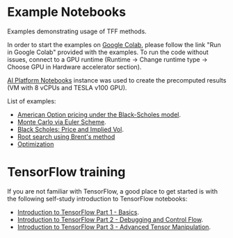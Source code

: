 # Example Notebooks

Examples demonstrating usage of TFF methods.


In order to start the examples on [Google Colab](https://colab.research.google.com), please follow the link "Run in Google Colab" provided with the examples. To run the code without
issues, connect to a GPU runtime (Runtime -> Change runtime type -> Choose
GPU in Hardware accelerator section).

[AI Platform Notebooks](https://cloud.google.com/ai-platform-notebooks/) instance
was used to create the precomputed results (VM with 8 vCPUs and TESLA v100 GPU).

List of examples:

  *   [American Option pricing under the Black-Scholes model](https://colab.research.google.com/github/google/tf-quant-finance/blob/master/tf_quant_finance/examples/jupyter_notebooks/American_Option_Black_Scholes.ipynb).
  *   [Monte Carlo via Euler Scheme](https://colab.research.google.com/github/google/tf-quant-finance/blob/master/tf_quant_finance/examples/jupyter_notebooks/Monte_Carlo_Euler_Scheme.ipynb).
  *   [Black Scholes: Price and Implied Vol](https://colab.research.google.com/github/google/tf-quant-finance/blob/master/tf_quant_finance/examples/jupyter_notebooks/Black_Scholes_Price_and_Implied_Vol.ipynb).
  *   [Root search using Brent's method](https://colab.research.google.com/github/google/tf-quant-finance/blob/master/tf_quant_finance/examples/jupyter_notebooks/Root_Search.ipynb)
  *   [Optimization](https://colab.research.google.com/github/google/tf-quant-finance/blob/master/tf_quant_finance/examples/jupyter_notebooks/Optimization.ipynb)
# TensorFlow training

If you are not familiar with TensorFlow, a good place to get started is with the
following self-study introduction to TensorFlow notebooks:

   * [Introduction to TensorFlow Part 1 - Basics](https://colab.research.google.com/github/google/tf-quant-finance/blob/master/tf_quant_finance/examples/jupyter_notebooks/Introduction_to_TensorFlow_Part_1_-_Basics.ipynb).
   * [Introduction to TensorFlow Part 2 - Debugging and Control Flow](https://colab.research.google.com/github/google/tf-quant-finance/blob/master/tf_quant_finance/examples/jupyter_notebooks/Introduction_to_TensorFlow_Part_2_-_Debugging_and_Control_Flow.ipynb).
   * [Introduction to TensorFlow Part 3 - Advanced Tensor Manipulation](https://colab.research.google.com/github/google/tf-quant-finance/blob/master/tf_quant_finance/examples/jupyter_notebooks/Introduction_to_TensorFlow_Part_3_-_Advanced_Tensor_Manipulation.ipynb).


